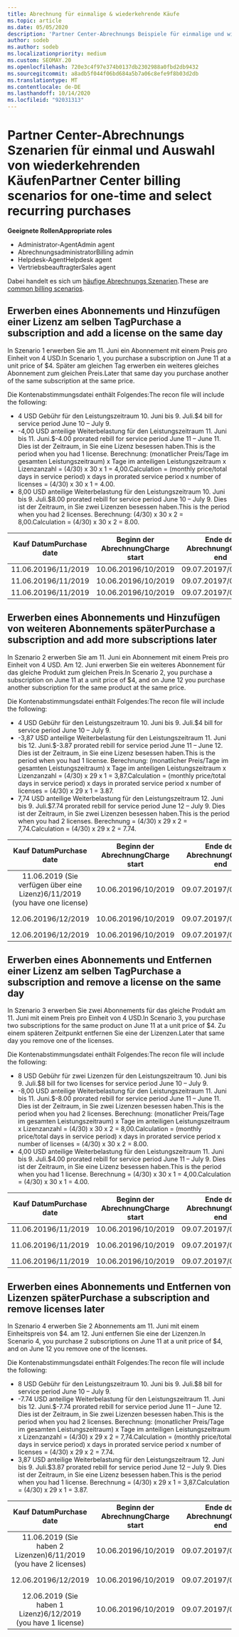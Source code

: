 ```yaml
---
title: Abrechnung für einmalige & wiederkehrende Käufe
ms.topic: article
ms.date: 05/05/2020
description: 'Partner Center-Abrechnungs Beispiele für einmalige und wiederkehrende Käufe: Wenn Sie Abonnements erwerben, können Sie weitere Abonnements hinzufügen oder Lizenzen hinzufügen oder entfernen.'
author: sodeb
ms.author: sodeb
ms.localizationpriority: medium
ms.custom: SEOMAY.20
ms.openlocfilehash: 720e3c4f97e374b0137db2302988a0fbd2db9432
ms.sourcegitcommit: a8adb5f044f06bd684a5b7a06c8efe9f8b03d2db
ms.translationtype: MT
ms.contentlocale: de-DE
ms.lasthandoff: 10/14/2020
ms.locfileid: "92031313"
---
```

# <a name="partner-center-billing-scenarios-for-one-time-and-select-recurring-purchases"></a><span data-ttu-id="14168-103">Partner Center-Abrechnungs Szenarien für einmal und Auswahl von wiederkehrenden Käufen</span><span class="sxs-lookup"><span data-stu-id="14168-103">Partner Center billing scenarios for one-time and select recurring purchases</span></span>

<span data-ttu-id="14168-104">**Geeignete Rollen**</span><span class="sxs-lookup"><span data-stu-id="14168-104">**Appropriate roles**</span></span>

- <span data-ttu-id="14168-105">Administrator-Agent</span><span class="sxs-lookup"><span data-stu-id="14168-105">Admin agent</span></span>
- <span data-ttu-id="14168-106">Abrechnungsadministrator</span><span class="sxs-lookup"><span data-stu-id="14168-106">Billing admin</span></span>
- <span data-ttu-id="14168-107">Helpdesk-Agent</span><span class="sxs-lookup"><span data-stu-id="14168-107">Helpdesk agent</span></span>
- <span data-ttu-id="14168-108">Vertriebsbeauftragter</span><span class="sxs-lookup"><span data-stu-id="14168-108">Sales agent</span></span>

<span data-ttu-id="14168-109">Dabei handelt es sich um [häufige Abrechnungs Szenarien](common-billing-scenarios.md).</span><span class="sxs-lookup"><span data-stu-id="14168-109">These are [common billing scenarios](common-billing-scenarios.md).</span></span> 

## <a name="purchase-a-subscription-and-add-a-license-on-the-same-day"></a><span data-ttu-id="14168-110">Erwerben eines Abonnements und Hinzufügen einer Lizenz am selben Tag</span><span class="sxs-lookup"><span data-stu-id="14168-110">Purchase a subscription and add a license on the same day</span></span>

<span data-ttu-id="14168-111">In Szenario 1 erwerben Sie am 11. Juni ein Abonnement mit einem Preis pro Einheit von 4 USD.</span><span class="sxs-lookup"><span data-stu-id="14168-111">In Scenario 1, you purchase a subscription on June 11 at a unit price of $4.</span></span> <span data-ttu-id="14168-112">Später am gleichen Tag erwerben ein weiteres gleiches Abonnement zum gleichen Preis.</span><span class="sxs-lookup"><span data-stu-id="14168-112">Later that same day you purchase another of the same subscription at the same price.</span></span>

<span data-ttu-id="14168-113">Die Kontenabstimmungsdatei enthält Folgendes:</span><span class="sxs-lookup"><span data-stu-id="14168-113">The recon file will include the following:</span></span>

- <span data-ttu-id="14168-114">4 USD Gebühr für den Leistungszeitraum 10. Juni bis 9. Juli.</span><span class="sxs-lookup"><span data-stu-id="14168-114">$4 bill for service period June 10 – July 9.</span></span>
- <span data-ttu-id="14168-115">-4,00 USD anteilige Weiterbelastung für den Leistungszeitraum 11. Juni bis 11. Juni.</span><span class="sxs-lookup"><span data-stu-id="14168-115">$-4.00 prorated rebill for service period June 11 – June 11.</span></span> <span data-ttu-id="14168-116">Dies ist der Zeitraum, in Sie eine Lizenz besessen haben.</span><span class="sxs-lookup"><span data-stu-id="14168-116">This is the period when you had 1 license.</span></span> <span data-ttu-id="14168-117">Berechnung: (monatlicher Preis/Tage im gesamten Leistungszeitraum) x Tage im anteiligen Leistungszeitraum x Lizenzanzahl = (4/30) x 30 x 1 = 4,00.</span><span class="sxs-lookup"><span data-stu-id="14168-117">Calculation = (monthly price/total days in service period) x days in prorated service period x number of licenses = (4/30) x 30 x 1 = 4.00.</span></span>
- <span data-ttu-id="14168-118">8,00 USD anteilige Weiterbelastung für den Leistungszeitraum 10. Juni bis 9. Juli.</span><span class="sxs-lookup"><span data-stu-id="14168-118">$8.00 prorated rebill for service period June 10 – July 9.</span></span> <span data-ttu-id="14168-119">Dies ist der Zeitraum, in Sie zwei Lizenzen besessen haben.</span><span class="sxs-lookup"><span data-stu-id="14168-119">This is the period when you had 2 licenses.</span></span> <span data-ttu-id="14168-120">Berechnung: (4/30) x 30 x 2 = 8,00.</span><span class="sxs-lookup"><span data-stu-id="14168-120">Calculation = (4/30) x 30 x 2 = 8.00.</span></span>

|<span data-ttu-id="14168-121">**Kauf Datum**</span><span class="sxs-lookup"><span data-stu-id="14168-121">**Purchase date**</span></span>   |<span data-ttu-id="14168-122">**Beginn der Abrechnung**</span><span class="sxs-lookup"><span data-stu-id="14168-122">**Charge start**</span></span> |<span data-ttu-id="14168-123">**Ende der Abrechnung**</span><span class="sxs-lookup"><span data-stu-id="14168-123">**Charge end**</span></span>  |<span data-ttu-id="14168-124">**Einzelpreis**</span><span class="sxs-lookup"><span data-stu-id="14168-124">**Unit price**</span></span>  |<span data-ttu-id="14168-125">**Menge**</span><span class="sxs-lookup"><span data-stu-id="14168-125">**Quantity**</span></span>  |<span data-ttu-id="14168-126">**Amount**</span><span class="sxs-lookup"><span data-stu-id="14168-126">**Amount**</span></span> |<span data-ttu-id="14168-127">**Gebührentyp**</span><span class="sxs-lookup"><span data-stu-id="14168-127">**Charge type**</span></span> |
|:------:|:------:|:------:|:------:|:------:|:------:|:-----:|
|<span data-ttu-id="14168-128">11.06.2019</span><span class="sxs-lookup"><span data-stu-id="14168-128">6/11/2019</span></span>      |<span data-ttu-id="14168-129">10.06.2019</span><span class="sxs-lookup"><span data-stu-id="14168-129">6/10/2019</span></span>   |<span data-ttu-id="14168-130">09.07.2019</span><span class="sxs-lookup"><span data-stu-id="14168-130">7/09/2019</span></span>         |<span data-ttu-id="14168-131">4 US-Dollar</span><span class="sxs-lookup"><span data-stu-id="14168-131">$4</span></span>                |<span data-ttu-id="14168-132">1</span><span class="sxs-lookup"><span data-stu-id="14168-132">1</span></span>                 |<span data-ttu-id="14168-133">4 US-Dollar</span><span class="sxs-lookup"><span data-stu-id="14168-133">$4</span></span>            |<span data-ttu-id="14168-134">Neu</span><span class="sxs-lookup"><span data-stu-id="14168-134">New</span></span>         |
|<span data-ttu-id="14168-135">11.06.2019</span><span class="sxs-lookup"><span data-stu-id="14168-135">6/11/2019</span></span>     | <span data-ttu-id="14168-136">10.06.2019</span><span class="sxs-lookup"><span data-stu-id="14168-136">6/10/2019</span></span>    |<span data-ttu-id="14168-137">09.07.2019</span><span class="sxs-lookup"><span data-stu-id="14168-137">7/09/2019</span></span>        |<span data-ttu-id="14168-138">4 US-Dollar</span><span class="sxs-lookup"><span data-stu-id="14168-138">$4</span></span>        |<span data-ttu-id="14168-139">1</span><span class="sxs-lookup"><span data-stu-id="14168-139">1</span></span>        | <span data-ttu-id="14168-140">-4 USD</span><span class="sxs-lookup"><span data-stu-id="14168-140">-$4</span></span>       |<span data-ttu-id="14168-141">addQuantity</span><span class="sxs-lookup"><span data-stu-id="14168-141">addQuantity</span></span>           |
|<span data-ttu-id="14168-142">11.06.2019</span><span class="sxs-lookup"><span data-stu-id="14168-142">6/11/2019</span></span>     | <span data-ttu-id="14168-143">10.06.2019</span><span class="sxs-lookup"><span data-stu-id="14168-143">6/10/2019</span></span>    |<span data-ttu-id="14168-144">09.07.2019</span><span class="sxs-lookup"><span data-stu-id="14168-144">7/09/2019</span></span>        |<span data-ttu-id="14168-145">4 US-Dollar</span><span class="sxs-lookup"><span data-stu-id="14168-145">$4</span></span>        | <span data-ttu-id="14168-146">2</span><span class="sxs-lookup"><span data-stu-id="14168-146">2</span></span>      |<span data-ttu-id="14168-147">-8 USD</span><span class="sxs-lookup"><span data-stu-id="14168-147">$8</span></span>         |<span data-ttu-id="14168-148">addQuantity</span><span class="sxs-lookup"><span data-stu-id="14168-148">addQuantity</span></span>           |

## <a name="purchase-a-subscription-and-add-more-subscriptions-later"></a><span data-ttu-id="14168-149">Erwerben eines Abonnements und Hinzufügen von weiteren Abonnements später</span><span class="sxs-lookup"><span data-stu-id="14168-149">Purchase a subscription and add more subscriptions later</span></span>

<span data-ttu-id="14168-150">In Szenario 2 erwerben Sie am 11. Juni ein Abonnement mit einem Preis pro Einheit von 4 USD. Am 12. Juni erwerben Sie ein weiteres Abonnement für das gleiche Produkt zum gleichen Preis.</span><span class="sxs-lookup"><span data-stu-id="14168-150">In Scenario 2, you purchase a subscription on June 11 at a unit price of $4, and on June 12 you purchase another subscription for the same product at the same price.</span></span>

<span data-ttu-id="14168-151">Die Kontenabstimmungsdatei enthält Folgendes:</span><span class="sxs-lookup"><span data-stu-id="14168-151">The recon file will include the following:</span></span>

- <span data-ttu-id="14168-152">4 USD Gebühr für den Leistungszeitraum 10. Juni bis 9. Juli.</span><span class="sxs-lookup"><span data-stu-id="14168-152">$4 bill for service period June 10 – July 9.</span></span>
- <span data-ttu-id="14168-153">-3,87 USD anteilige Weiterbelastung für den Leistungszeitraum 11. Juni bis 12. Juni.</span><span class="sxs-lookup"><span data-stu-id="14168-153">$-3.87 prorated rebill for service period June 11 – June 12.</span></span> <span data-ttu-id="14168-154">Dies ist der Zeitraum, in Sie eine Lizenz besessen haben.</span><span class="sxs-lookup"><span data-stu-id="14168-154">This is the period when you had 1 license.</span></span> <span data-ttu-id="14168-155">Berechnung: (monatlicher Preis/Tage im gesamten Leistungszeitraum) x Tage im anteiligen Leistungszeitraum x Lizenzanzahl = (4/30) x 29 x 1 = 3,87.</span><span class="sxs-lookup"><span data-stu-id="14168-155">Calculation = (monthly price/total days in service period) x days in prorated service period x number of licenses = (4/30) x 29 x 1 = 3.87.</span></span>
- <span data-ttu-id="14168-156">7,74 USD anteilige Weiterbelastung für den Leistungszeitraum 12. Juni bis 9. Juli.</span><span class="sxs-lookup"><span data-stu-id="14168-156">$7.74 prorated rebill for service period June 12 – July 9.</span></span> <span data-ttu-id="14168-157">Dies ist der Zeitraum, in Sie zwei Lizenzen besessen haben.</span><span class="sxs-lookup"><span data-stu-id="14168-157">This is the period when you had 2 licenses.</span></span> <span data-ttu-id="14168-158">Berechnung = (4/30) x 29 x 2 = 7,74.</span><span class="sxs-lookup"><span data-stu-id="14168-158">Calculation = (4/30) x 29 x 2 = 7.74.</span></span>

|<span data-ttu-id="14168-159">**Kauf Datum**</span><span class="sxs-lookup"><span data-stu-id="14168-159">**Purchase date**</span></span>   |<span data-ttu-id="14168-160">**Beginn der Abrechnung**</span><span class="sxs-lookup"><span data-stu-id="14168-160">**Charge start**</span></span> |<span data-ttu-id="14168-161">**Ende der Abrechnung**</span><span class="sxs-lookup"><span data-stu-id="14168-161">**Charge end**</span></span>  |<span data-ttu-id="14168-162">**Einzelpreis**</span><span class="sxs-lookup"><span data-stu-id="14168-162">**Unit price**</span></span>  |<span data-ttu-id="14168-163">**Menge**</span><span class="sxs-lookup"><span data-stu-id="14168-163">**Quantity**</span></span>  |<span data-ttu-id="14168-164">**Amount**</span><span class="sxs-lookup"><span data-stu-id="14168-164">**Amount**</span></span> |<span data-ttu-id="14168-165">**Gebührentyp**</span><span class="sxs-lookup"><span data-stu-id="14168-165">**Charge type**</span></span> |
|:------:|:------:|:------:|:------:|:------:|:------:|:-----:|
|<span data-ttu-id="14168-166">11.06.2019 (Sie verfügen über eine Lizenz)</span><span class="sxs-lookup"><span data-stu-id="14168-166">6/11/2019 (you have one license)</span></span>     |<span data-ttu-id="14168-167">10.06.2019</span><span class="sxs-lookup"><span data-stu-id="14168-167">6/10/2019</span></span>   |<span data-ttu-id="14168-168">09.07.2019</span><span class="sxs-lookup"><span data-stu-id="14168-168">7/09/2019</span></span>         |<span data-ttu-id="14168-169">4 US-Dollar</span><span class="sxs-lookup"><span data-stu-id="14168-169">$4</span></span>         |<span data-ttu-id="14168-170">1</span><span class="sxs-lookup"><span data-stu-id="14168-170">1</span></span>        |<span data-ttu-id="14168-171">4 US-Dollar</span><span class="sxs-lookup"><span data-stu-id="14168-171">$4</span></span>            |<span data-ttu-id="14168-172">Neu</span><span class="sxs-lookup"><span data-stu-id="14168-172">New</span></span>         |
|<span data-ttu-id="14168-173">12.06.2019</span><span class="sxs-lookup"><span data-stu-id="14168-173">6/12/2019</span></span>     | <span data-ttu-id="14168-174">10.06.2019</span><span class="sxs-lookup"><span data-stu-id="14168-174">6/10/2019</span></span>    |<span data-ttu-id="14168-175">09.07.2019</span><span class="sxs-lookup"><span data-stu-id="14168-175">7/09/2019</span></span>        |<span data-ttu-id="14168-176">4 US-Dollar</span><span class="sxs-lookup"><span data-stu-id="14168-176">$4</span></span>        |<span data-ttu-id="14168-177">1</span><span class="sxs-lookup"><span data-stu-id="14168-177">1</span></span>        | <span data-ttu-id="14168-178">-3,87 USD</span><span class="sxs-lookup"><span data-stu-id="14168-178">-$3.87</span></span>       |<span data-ttu-id="14168-179">addQuantity</span><span class="sxs-lookup"><span data-stu-id="14168-179">addQuantity</span></span>           |
|<span data-ttu-id="14168-180">12.06.2019</span><span class="sxs-lookup"><span data-stu-id="14168-180">6/12/2019</span></span>     | <span data-ttu-id="14168-181">10.06.2019</span><span class="sxs-lookup"><span data-stu-id="14168-181">6/10/2019</span></span>    |<span data-ttu-id="14168-182">09.07.2019</span><span class="sxs-lookup"><span data-stu-id="14168-182">7/09/2019</span></span>        |<span data-ttu-id="14168-183">4 US-Dollar</span><span class="sxs-lookup"><span data-stu-id="14168-183">$4</span></span>        | <span data-ttu-id="14168-184">2</span><span class="sxs-lookup"><span data-stu-id="14168-184">2</span></span>      |<span data-ttu-id="14168-185">7,74 USD</span><span class="sxs-lookup"><span data-stu-id="14168-185">$7.74</span></span>       |<span data-ttu-id="14168-186">addQuantity</span><span class="sxs-lookup"><span data-stu-id="14168-186">addQuantity</span></span>           |

## <a name="purchase-a-subscription-and-remove-a-license-on-the-same-day"></a><span data-ttu-id="14168-187">Erwerben eines Abonnements und Entfernen einer Lizenz am selben Tag</span><span class="sxs-lookup"><span data-stu-id="14168-187">Purchase a subscription and remove a license on the same day</span></span>

<span data-ttu-id="14168-188">In Szenario 3 erwerben Sie zwei Abonnements für das gleiche Produkt am 11. Juni mit einem Preis pro Einheit von 4 USD.</span><span class="sxs-lookup"><span data-stu-id="14168-188">In Scenario 3, you purchase two subscriptions for the same product on June 11 at a unit price of $4.</span></span> <span data-ttu-id="14168-189">Zu einem späteren Zeitpunkt entfernen Sie eine der Lizenzen.</span><span class="sxs-lookup"><span data-stu-id="14168-189">Later that same day you remove one of the licenses.</span></span>  

<span data-ttu-id="14168-190">Die Kontenabstimmungsdatei enthält Folgendes:</span><span class="sxs-lookup"><span data-stu-id="14168-190">The recon file will include the following:</span></span>

- <span data-ttu-id="14168-191">8 USD Gebühr für zwei Lizenzen für den Leistungszeitraum 10. Juni bis 9. Juli.</span><span class="sxs-lookup"><span data-stu-id="14168-191">$8 bill for two licenses for service period June 10 – July 9.</span></span>
- <span data-ttu-id="14168-192">-8,00 USD anteilige Weiterbelastung für den Leistungszeitraum 11. Juni bis 11. Juni.</span><span class="sxs-lookup"><span data-stu-id="14168-192">$-8.00 prorated rebill for service period June 11 – June 11.</span></span> <span data-ttu-id="14168-193">Dies ist der Zeitraum, in Sie zwei Lizenzen besessen haben.</span><span class="sxs-lookup"><span data-stu-id="14168-193">This is the period when you had 2 licenses.</span></span> <span data-ttu-id="14168-194">Berechnung: (monatlicher Preis/Tage im gesamten Leistungszeitraum) x Tage im anteiligen Leistungszeitraum x Lizenzanzahl = (4/30) x 30 x 2 = 8,00.</span><span class="sxs-lookup"><span data-stu-id="14168-194">Calculation = (monthly price/total days in service period) x days in prorated service period x number of licenses = (4/30) x 30 x 2 = 8.00.</span></span>
- <span data-ttu-id="14168-195">4,00 USD anteilige Weiterbelastung für den Leistungszeitraum 11. Juni bis 9. Juli.</span><span class="sxs-lookup"><span data-stu-id="14168-195">$4.00 prorated rebill for service period June 11 – July 9.</span></span> <span data-ttu-id="14168-196">Dies ist der Zeitraum, in Sie eine Lizenz besessen haben.</span><span class="sxs-lookup"><span data-stu-id="14168-196">This is the period when you had 1 license.</span></span> <span data-ttu-id="14168-197">Berechnung = (4/30) x 30 x 1 = 4,00.</span><span class="sxs-lookup"><span data-stu-id="14168-197">Calculation = (4/30) x 30 x 1 = 4.00.</span></span>

|<span data-ttu-id="14168-198">**Kauf Datum**</span><span class="sxs-lookup"><span data-stu-id="14168-198">**Purchase date**</span></span>   |<span data-ttu-id="14168-199">**Beginn der Abrechnung**</span><span class="sxs-lookup"><span data-stu-id="14168-199">**Charge start**</span></span> |<span data-ttu-id="14168-200">**Ende der Abrechnung**</span><span class="sxs-lookup"><span data-stu-id="14168-200">**Charge end**</span></span>  |<span data-ttu-id="14168-201">**Einzelpreis**</span><span class="sxs-lookup"><span data-stu-id="14168-201">**Unit price**</span></span>  |<span data-ttu-id="14168-202">**Menge**</span><span class="sxs-lookup"><span data-stu-id="14168-202">**Quantity**</span></span>  |<span data-ttu-id="14168-203">**Amount**</span><span class="sxs-lookup"><span data-stu-id="14168-203">**Amount**</span></span> |<span data-ttu-id="14168-204">**Gebührentyp**</span><span class="sxs-lookup"><span data-stu-id="14168-204">**Charge type**</span></span> |
|:------:|:------:|:------:|:------:|:------:|:------:|:-----:|
|<span data-ttu-id="14168-205">11.06.2019</span><span class="sxs-lookup"><span data-stu-id="14168-205">6/11/2019</span></span>      |<span data-ttu-id="14168-206">10.06.2019</span><span class="sxs-lookup"><span data-stu-id="14168-206">6/10/2019</span></span>   |<span data-ttu-id="14168-207">09.07.2019</span><span class="sxs-lookup"><span data-stu-id="14168-207">7/09/2019</span></span>         |<span data-ttu-id="14168-208">4 US-Dollar</span><span class="sxs-lookup"><span data-stu-id="14168-208">$4</span></span>                |<span data-ttu-id="14168-209">2</span><span class="sxs-lookup"><span data-stu-id="14168-209">2</span></span>                 |<span data-ttu-id="14168-210">-8 USD</span><span class="sxs-lookup"><span data-stu-id="14168-210">$8</span></span>            |<span data-ttu-id="14168-211">Neu</span><span class="sxs-lookup"><span data-stu-id="14168-211">New</span></span>         |
|<span data-ttu-id="14168-212">11.06.2019</span><span class="sxs-lookup"><span data-stu-id="14168-212">6/11/2019</span></span>     | <span data-ttu-id="14168-213">10.06.2019</span><span class="sxs-lookup"><span data-stu-id="14168-213">6/10/2019</span></span>    |<span data-ttu-id="14168-214">09.07.2019</span><span class="sxs-lookup"><span data-stu-id="14168-214">7/09/2019</span></span>        |<span data-ttu-id="14168-215">4 US-Dollar</span><span class="sxs-lookup"><span data-stu-id="14168-215">$4</span></span>        |<span data-ttu-id="14168-216">2</span><span class="sxs-lookup"><span data-stu-id="14168-216">2</span></span>        | <span data-ttu-id="14168-217">\- 8 US-Dollar</span><span class="sxs-lookup"><span data-stu-id="14168-217">-$8</span></span>       |<span data-ttu-id="14168-218">removeQuantity</span><span class="sxs-lookup"><span data-stu-id="14168-218">removeQuantity</span></span>           |
|<span data-ttu-id="14168-219">11.06.2019</span><span class="sxs-lookup"><span data-stu-id="14168-219">6/11/2019</span></span>     | <span data-ttu-id="14168-220">10.06.2019</span><span class="sxs-lookup"><span data-stu-id="14168-220">6/10/2019</span></span>    |<span data-ttu-id="14168-221">09.07.2019</span><span class="sxs-lookup"><span data-stu-id="14168-221">7/09/2019</span></span>        |<span data-ttu-id="14168-222">4 US-Dollar</span><span class="sxs-lookup"><span data-stu-id="14168-222">$4</span></span>        | <span data-ttu-id="14168-223">1</span><span class="sxs-lookup"><span data-stu-id="14168-223">1</span></span>      |<span data-ttu-id="14168-224">4 US-Dollar</span><span class="sxs-lookup"><span data-stu-id="14168-224">$4</span></span>         |<span data-ttu-id="14168-225">removeQuantity</span><span class="sxs-lookup"><span data-stu-id="14168-225">removeQuantity</span></span>           |

## <a name="purchase-a-subscription-and-remove-licenses-later"></a><span data-ttu-id="14168-226">Erwerben eines Abonnements und Entfernen von Lizenzen später</span><span class="sxs-lookup"><span data-stu-id="14168-226">Purchase a subscription and remove licenses later</span></span>

<span data-ttu-id="14168-227">In Szenario 4 erwerben Sie 2 Abonnements am 11. Juni mit einem Einheitspreis von $4. am 12. Juni entfernen Sie eine der Lizenzen.</span><span class="sxs-lookup"><span data-stu-id="14168-227">In Scenario 4, you purchase 2 subscriptions on June 11 at a unit price of $4, and on June 12 you remove one of the licenses.</span></span>

<span data-ttu-id="14168-228">Die Kontenabstimmungsdatei enthält Folgendes:</span><span class="sxs-lookup"><span data-stu-id="14168-228">The recon file will include the following:</span></span>

- <span data-ttu-id="14168-229">8 USD Gebühr für den Leistungszeitraum 10. Juni bis 9. Juli.</span><span class="sxs-lookup"><span data-stu-id="14168-229">$8 bill for service period June 10 – July 9.</span></span>
- <span data-ttu-id="14168-230">-7.74 USD anteilige Weiterbelastung für den Leistungszeitraum 11. Juni bis 12. Juni.</span><span class="sxs-lookup"><span data-stu-id="14168-230">$-7.74 prorated rebill for service period June 11 – June 12.</span></span> <span data-ttu-id="14168-231">Dies ist der Zeitraum, in Sie zwei Lizenzen besessen haben.</span><span class="sxs-lookup"><span data-stu-id="14168-231">This is the period when you had 2 licenses.</span></span> <span data-ttu-id="14168-232">Berechnung: (monatlicher Preis/Tage im gesamten Leistungszeitraum) x Tage im anteiligen Leistungszeitraum x Lizenzanzahl = (4/30) x 29 x 2 = 7,74.</span><span class="sxs-lookup"><span data-stu-id="14168-232">Calculation = (monthly price/total days in service period) x days in prorated service period x number of licenses = (4/30) x 29 x 2 = 7.74.</span></span>
- <span data-ttu-id="14168-233">3,87 USD anteilige Weiterbelastung für den Leistungszeitraum 12. Juni bis 9. Juli.</span><span class="sxs-lookup"><span data-stu-id="14168-233">$3.87 prorated rebill for service period June 12 – July 9.</span></span> <span data-ttu-id="14168-234">Dies ist der Zeitraum, in Sie eine Lizenz besessen haben.</span><span class="sxs-lookup"><span data-stu-id="14168-234">This is the period when you had 1 license.</span></span> <span data-ttu-id="14168-235">Berechnung = (4/30) x 29 x 1 = 3,87.</span><span class="sxs-lookup"><span data-stu-id="14168-235">Calculation = (4/30) x 29 x 1 = 3.87.</span></span>

|<span data-ttu-id="14168-236">**Kauf Datum**</span><span class="sxs-lookup"><span data-stu-id="14168-236">**Purchase date**</span></span>   |<span data-ttu-id="14168-237">**Beginn der Abrechnung**</span><span class="sxs-lookup"><span data-stu-id="14168-237">**Charge start**</span></span> |<span data-ttu-id="14168-238">**Ende der Abrechnung**</span><span class="sxs-lookup"><span data-stu-id="14168-238">**Charge end**</span></span>  |<span data-ttu-id="14168-239">**Einzelpreis**</span><span class="sxs-lookup"><span data-stu-id="14168-239">**Unit price**</span></span>  |<span data-ttu-id="14168-240">**Menge**</span><span class="sxs-lookup"><span data-stu-id="14168-240">**Quantity**</span></span>  |<span data-ttu-id="14168-241">**Amount**</span><span class="sxs-lookup"><span data-stu-id="14168-241">**Amount**</span></span> |<span data-ttu-id="14168-242">**Gebührentyp**</span><span class="sxs-lookup"><span data-stu-id="14168-242">**Charge type**</span></span> |
|:------:|:------:|:------:|:------:|:------:|:------:|:-----:|
|<span data-ttu-id="14168-243">11.06.2019 (Sie haben 2 Lizenzen)</span><span class="sxs-lookup"><span data-stu-id="14168-243">6/11/2019 (you have 2 licenses)</span></span>     |<span data-ttu-id="14168-244">10.06.2019</span><span class="sxs-lookup"><span data-stu-id="14168-244">6/10/2019</span></span>   |<span data-ttu-id="14168-245">09.07.2019</span><span class="sxs-lookup"><span data-stu-id="14168-245">7/09/2019</span></span>         |<span data-ttu-id="14168-246">4 US-Dollar</span><span class="sxs-lookup"><span data-stu-id="14168-246">$4</span></span>         |<span data-ttu-id="14168-247">2</span><span class="sxs-lookup"><span data-stu-id="14168-247">2</span></span>        |<span data-ttu-id="14168-248">-8 USD</span><span class="sxs-lookup"><span data-stu-id="14168-248">$8</span></span>       |<span data-ttu-id="14168-249">Neu</span><span class="sxs-lookup"><span data-stu-id="14168-249">New</span></span>       |
|<span data-ttu-id="14168-250">12.06.2019</span><span class="sxs-lookup"><span data-stu-id="14168-250">6/12/2019</span></span>     | <span data-ttu-id="14168-251">10.06.2019</span><span class="sxs-lookup"><span data-stu-id="14168-251">6/10/2019</span></span>    |<span data-ttu-id="14168-252">09.07.2019</span><span class="sxs-lookup"><span data-stu-id="14168-252">7/09/2019</span></span>        |<span data-ttu-id="14168-253">4 US-Dollar</span><span class="sxs-lookup"><span data-stu-id="14168-253">$4</span></span>        |<span data-ttu-id="14168-254">2</span><span class="sxs-lookup"><span data-stu-id="14168-254">2</span></span>        | <span data-ttu-id="14168-255">-7,74 USD</span><span class="sxs-lookup"><span data-stu-id="14168-255">-$7.74</span></span>       |<span data-ttu-id="14168-256">removeQuantity</span><span class="sxs-lookup"><span data-stu-id="14168-256">removeQuantity</span></span>           |
|<span data-ttu-id="14168-257">12.06.2019 (Sie haben 1 Lizenz)</span><span class="sxs-lookup"><span data-stu-id="14168-257">6/12/2019 (you have 1 license)</span></span>    | <span data-ttu-id="14168-258">10.06.2019</span><span class="sxs-lookup"><span data-stu-id="14168-258">6/10/2019</span></span>    |<span data-ttu-id="14168-259">09.07.2019</span><span class="sxs-lookup"><span data-stu-id="14168-259">7/09/2019</span></span>   |<span data-ttu-id="14168-260">4 US-Dollar</span><span class="sxs-lookup"><span data-stu-id="14168-260">$4</span></span>    |<span data-ttu-id="14168-261">1</span><span class="sxs-lookup"><span data-stu-id="14168-261">1</span></span>      |<span data-ttu-id="14168-262">3,87 USD</span><span class="sxs-lookup"><span data-stu-id="14168-262">$3.87</span></span>    |<span data-ttu-id="14168-263">removeQuantity</span><span class="sxs-lookup"><span data-stu-id="14168-263">removeQuantity</span></span> |
